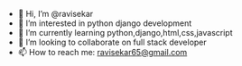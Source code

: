 - 👋 Hi, I’m @ravisekar
- 👀 I’m interested in python django development
- 🌱 I’m currently learning python,django,html,css,javascript
- 💞️ I’m looking to collaborate on full stack developer
- 📫 How to reach me: ravisekar65@gmail.com

<!---
ravisekar/ravisekar is a ✨ special ✨ repository because its `README.md` (this file) appears on your GitHub profile.
You can click the Preview link to take a look at your changes.
--->
